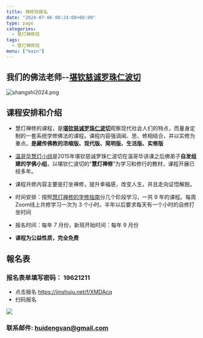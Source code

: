 ```yaml
---
title: 禅修班报名
date: "2024-07-06 00:24:00+08:00"
type: page
categories:
  - 慧灯禅修班
tags:
  - 慧灯禅修班
menu: ["main"]
---
```


## 我们的佛法老师--[**堪钦慈诚罗珠仁波切**](http://weibo.com/cichengluozhu?from=myfollow_all)

![shangshi2024.png](/shangshi2024.png)

## 课程安排和介绍

- 慧灯禅修的课程，是[**堪钦慈诚罗珠仁波切**](http://weibo.com/cichengluozhu?from=myfollow_all)观察现代社会人们的特点，而量身定制的一套系统学修佛法的课程。课程内容强调闻、思、修相结合，并以实修为重点。**是藏传佛教的浓缩版、现代版、简明版、生活版、实修版**

- [温哥华慧灯小组](https://www.huidengvan.com)是2015年堪钦慈诚罗珠仁波切在温哥华讲课之后佛弟子**自发组建的学佛小组**，以堪钦仁波切的“**慧灯禅修**”为学习和修行的教材，课程开展已经多年。

- 课程共修内容主要是打坐禅修，提升幸福感，改变人生，并且走向证悟解脱。

- 时间安排：按照[慧灯禅修的学修指南](https://mp.weixin.qq.com/mp/homepage?__biz=MzI2NTQ1NDcxNg==&hid=8&sn=3d9136ef9366472153d002863627d36d&scene=18)分几个阶段学习，一共 9 年的课程。每周Zoom线上共修学习一次为 3 个小时。半年以后要求每天有一个小时的自修打坐时间

- 报名时间：每年 7 月份，新班开始时间：每年 9 月份

- **课程为公益性质，完全免费**

## 報名表

### 报名表单填写密码： **19621211**

- 点击报名 <https://jinshuju.net/f/XMDAcq>
- 扫码报名 

![](https://s3.ap-northeast-1.wasabisys.com/hdcx/hdv/f/up/2021溫hd禪修班報名表_512.png)

### 联系邮件: huidengvan@gmail.com
